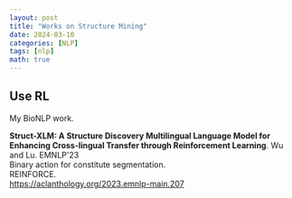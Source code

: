```yaml
---
layout: post
title: "Works on Structure Mining"
date: 2024-03-10
categories: [NLP]
tags: [nlp]
math: true
---
```


## Use RL

My BioNLP work.

**Struct-XLM: A Structure Discovery Multilingual Language Model for Enhancing Cross-lingual Transfer through Reinforcement Learning**. Wu and Lu. EMNLP'23\
Binary action for constitute segmentation.\
REINFORCE.\
<https://aclanthology.org/2023.emnlp-main.207>
